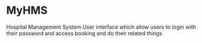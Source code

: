 # MyHMS
Hospital Management System User interface which allow users to login with their password and access booking and do their related things
